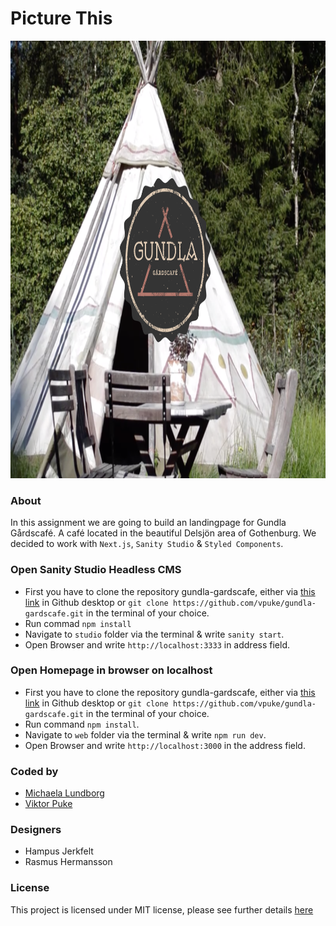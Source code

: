 # Picture This
<img src="./gundla.png" width="100%" height ="700vh">

### About

In this assignment we are going to build an landingpage for Gundla Gårdscafé. A café located in the beautiful Delsjön area of Gothenburg. We decided to work with ``Next.js``, ``Sanity Studio`` & ``Styled Components``.

### Open Sanity Studio Headless CMS

* First you have to clone the repository gundla-gardscafe, either via [this link](https://github.com/vpuke/gundla-gardscafe) in Github desktop or `git clone https://github.com/vpuke/gundla-gardscafe.git` in the terminal of your choice.
* Run commad ``npm install``
* Navigate to ``studio`` folder via the terminal & write ``sanity start``.
* Open Browser and write ```http://localhost:3333``` in address field.


### Open Homepage in browser on localhost
* First you have to clone the repository gundla-gardscafe, either via [this link](https://github.com/vpuke/gundla-gardscafe) in Github desktop or `git clone https://github.com/vpuke/gundla-gardscafe.git` in the terminal of your choice.
* Run command ``npm install``.
* Navigate to ``web`` folder via the terminal & write ``npm run dev``.
* Open Browser and write ```http://localhost:3000``` in the address field.

### Coded by

* [Michaela Lundborg](https://github.com/lundborgm)
* [Viktor Puke](https://github.com/vpuke) 

### Designers

* Hampus Jerkfelt
* Rasmus Hermansson

### License

This project is licensed under MIT license, please see further details [here](https://github.com/Vpuke/gundla-gardscafe/blob/master/LICENSE)